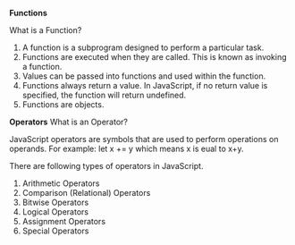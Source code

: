 **Functions**

What is a Function?
1. A function is a subprogram designed to perform a particular task.
2. Functions are executed when they are called. This is known as invoking a function.
3. Values can be passed into functions and used within the function.
4. Functions always return a value. In JavaScript, if no return value is specified, the function will return undefined.
5. Functions are objects.

**Operators**
What is an Operator?

JavaScript operators are symbols that are used to perform operations on operands. For example:
let x += y which means x is eual to x+y.

There are following types of operators in JavaScript.

1. Arithmetic Operators
2. Comparison (Relational) Operators
3. Bitwise Operators
4. Logical Operators
5. Assignment Operators
6. Special Operators

